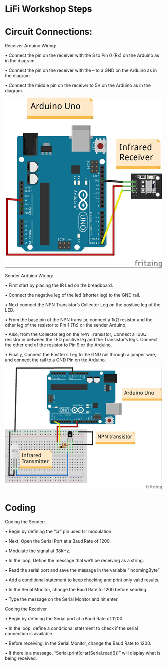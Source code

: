 # LiFi Workshop Steps

# Circuit Connections:

Receiver Arduino Wiring:

   • Connect the pin on the receiver with the S to Pin 0 (Rx) on the Arduino as in the diagram.
  
   • Connect the pin on the receiver with the – to a GND on the Arduino as in the diagram.
  
   • Connect the middle pin on the receiver to 5V on the Arduino as in the diagram.
  
![Image of Receiver](https://github.com/The-Assembly/LiFi/blob/master/transmitter.jpg)  

Sender Arduino Wiring:

   • First start by placing the IR Led on the breadboard.
  
   • Connect the negative leg of the led (shorter leg) to the GND rail.
  
   • Next connect the NPN Transistor’s Collector Leg on the positive leg of the LED.
  
   • From the base pin of the NPN transitor, connect a 1kΩ resistor and the other leg of the resistor to Pin 1 (Tx) on the sender Arduino.
  
   • Also, from the Collector leg on the NPN Transistor, Connect a 100Ω resistor in between the LED positive leg and the Transistor’s legs. Connect the other end of the resistor to Pin 9 on the Arduino.
  
   • Finally, Connect the Emitter’s Leg to the GND rail through a jumper wire, and connect the rail to a GND Pin on the Arduino.
  
 ![Image of Receiver](https://github.com/The-Assembly/LiFi/blob/master/reciever.jpg)
  
# Coding

Coding the Sender:

  •	Begin by defining the “cr” pin used for modulation.
  
  •	Next, Open the Serial Port at a Baud Rate of 1200.
  
  •	Modulate the signal at 38kHz.
  
  •	In the loop, Define the message that we’ll be receiving as a string.
  
  •	Read the serial port and save the message in the variable “incomingByte”
  
  •	Add a conditional statement to keep checking and print only valid results.
  
  •	In the Serial Monitor, change the Baud Rate to 1200 before sending.
  
  •	Type the message on the Serial Monitor and hit enter.
  

Coding the Receiver

  •	Begin by defining the Serial port at a Baud Rate of 1200.
  
  •	In the loop, define a conditional statement to check if the serial connection is available.
  
  •	Before receiving, in the Serial Monitor, change the Baud Rate to 1200.
  
  •	If there is a message, “Serial.print(char(Serial.read()))” will display what is being received.
  
